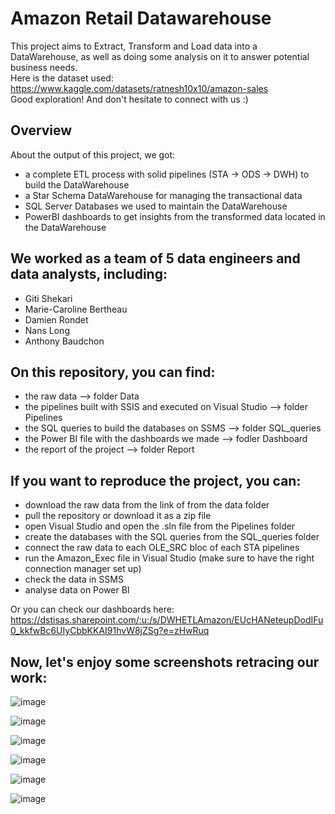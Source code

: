 # Amazon Retail Datawarehouse    
This project aims to Extract, Transform and Load data into a DataWarehouse, as well as doing some analysis on it to answer potential business needs.    
Here is the dataset used: https://www.kaggle.com/datasets/ratnesh10x10/amazon-sales     
Good exploration! And don't hesitate to connect with us :)      
       
## Overview     
About the output of this project, we got:    
- a complete ETL process with solid pipelines (STA -> ODS -> DWH) to build the DataWarehouse
- a Star Schema DataWarehouse for managing the transactional data
- SQL Server Databases we used to maintain the DataWarehouse    
- PowerBI dashboards to get insights from the transformed data located in the DataWarehouse
     
         
## We worked as a team of 5 data engineers and data analysts, including:    
- Giti Shekari    
- Marie-Caroline Bertheau    
- Damien Rondet    
- Nans Long    
- Anthony Baudchon    
    
     
## On this repository, you can find:    
- the raw data --> folder Data
- the pipelines built with SSIS and executed on Visual Studio --> folder Pipelines       
- the SQL queries to build the databases on SSMS --> folder SQL_queries    
- the Power BI file with the dashboards we made --> fodler Dashboard
- the report of the project --> folder Report
      
    
## If you want to reproduce the project, you can:
- download the raw data from the link of from the data folder    
- pull the repository or download it as a zip file
- open Visual Studio and open the .sln file from the Pipelines folder
- create the databases with the SQL queries from the SQL_queries folder
- connect the raw data to each OLE_SRC bloc of each STA pipelines    
- run the Amazon_Exec file in Visual Studio (make sure to have the right connection manager set up)
- check the data in SSMS    
- analyse data on Power BI    
 
Or you can check our dashboards here: https://dstisas.sharepoint.com/:u:/s/DWHETLAmazon/EUcHANeteupDodIFu0_kkfwBc6UIyCbbKKAI91hvW8jZSg?e=zHwRuq    
    
    
    
## Now, let's enjoy some screenshots retracing our work:    

![image](https://github.com/user-attachments/assets/798b28c7-658d-4747-acbe-171f251e945f)

![image](https://github.com/user-attachments/assets/f7161d71-95f9-48fa-9bde-706ea5ca8814)

![image](https://github.com/user-attachments/assets/a8ce60ad-8756-44dd-91d1-63150b11f0d7)

![image](https://github.com/user-attachments/assets/51ed59b7-b274-4d19-a629-b28ced968d30)

![image](https://github.com/user-attachments/assets/c1e5a57d-dd5f-48ac-9ca0-374028f88e4c)

![image](https://github.com/user-attachments/assets/036ea812-caee-4bc1-9a95-ddf1192f87f3)


